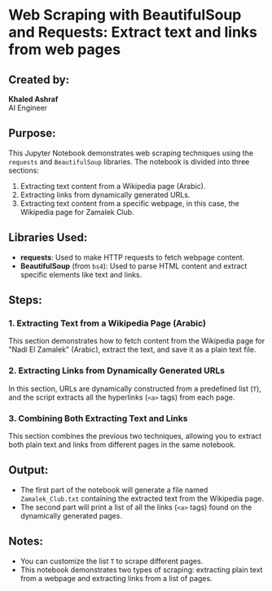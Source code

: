 # Web Scraping with BeautifulSoup and Requests: Extract text and links from web pages

## Created by:
**Khaled Ashraf**  
AI Engineer

## Purpose:
This Jupyter Notebook demonstrates web scraping techniques using the `requests` and `BeautifulSoup` libraries. The notebook is divided into three sections:
1. Extracting text content from a Wikipedia page (Arabic).
2. Extracting links from dynamically generated URLs.
3. Extracting text content from a specific webpage, in this case, the Wikipedia page for Zamalek Club.

## Libraries Used:
- **requests**: Used to make HTTP requests to fetch webpage content.
- **BeautifulSoup** (from `bs4`): Used to parse HTML content and extract specific elements like text and links.

## Steps:
### 1. Extracting Text from a Wikipedia Page (Arabic)
This section demonstrates how to fetch content from the Wikipedia page for "Nadi El Zamalek" (Arabic), extract the text, and save it as a plain text file.

### 2. Extracting Links from Dynamically Generated URLs
In this section, URLs are dynamically constructed from a predefined list (`T`), and the script extracts all the hyperlinks (`<a>` tags) from each page.

### 3. Combining Both Extracting Text and Links
This section combines the previous two techniques, allowing you to extract both plain text and links from different pages in the same notebook.

## Output:
- The first part of the notebook will generate a file named `Zamalek_Club.txt` containing the extracted text from the Wikipedia page.
- The second part will print a list of all the links (`<a>` tags) found on the dynamically generated pages.

## Notes:
- You can customize the list `T` to scrape different pages.
- This notebook demonstrates two types of scraping: extracting plain text from a webpage and extracting links from a list of pages.
